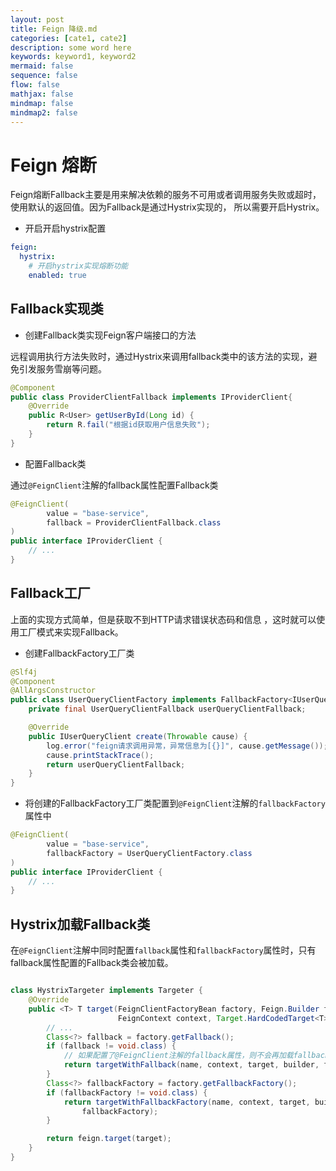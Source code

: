 ```yaml
---
layout: post
title: Feign 降级.md
categories: [cate1, cate2]
description: some word here
keywords: keyword1, keyword2
mermaid: false
sequence: false
flow: false
mathjax: false
mindmap: false
mindmap2: false
---
```

# Feign 熔断
Feign熔断Fallback主要是用来解决依赖的服务不可用或者调用服务失败或超时，使用默认的返回值。因为Fallback是通过Hystrix实现的， 所以需要开启Hystrix。

- 开启开启hystrix配置
```yaml
feign:
  hystrix:
    # 开启hystrix实现熔断功能
    enabled: true
```

## Fallback实现类

- 创建Fallback类实现Feign客户端接口的方法

远程调用执行方法失败时，通过Hystrix来调用fallback类中的该方法的实现，避免引发服务雪崩等问题。
```java
@Component
public class ProviderClientFallback implements IProviderClient{
    @Override
    public R<User> getUserById(Long id) {
        return R.fail("根据id获取用户信息失败");
    }
}
```

- 配置Fallback类

通过`@FeignClient`注解的fallback属性配置Fallback类
```java
@FeignClient(
        value = "base-service",
        fallback = ProviderClientFallback.class
)
public interface IProviderClient {
    // ...
}
```

## Fallback工厂
上面的实现方式简单，但是获取不到HTTP请求错误状态码和信息 ，这时就可以使用工厂模式来实现Fallback。

- 创建FallbackFactory工厂类
```java
@Slf4j
@Component
@AllArgsConstructor
public class UserQueryClientFactory implements FallbackFactory<IUserQueryClient> {
    private final UserQueryClientFallback userQueryClientFallback;

    @Override
    public IUserQueryClient create(Throwable cause) {
        log.error("feign请求调用异常，异常信息为[{}]", cause.getMessage());
        cause.printStackTrace();
        return userQueryClientFallback;
    }
}
```

- 将创建的FallbackFactory工厂类配置到`@FeignClient`注解的`fallbackFactory`属性中

```java
@FeignClient(
        value = "base-service",
        fallbackFactory = UserQueryClientFactory.class
)
public interface IProviderClient {
    // ...
}
```

## Hystrix加载Fallback类

在`@FeignClient`注解中同时配置`fallback`属性和`fallbackFactory`属性时，只有fallback属性配置的Fallback类会被加载。
```java

class HystrixTargeter implements Targeter {
    @Override
    public <T> T target(FeignClientFactoryBean factory, Feign.Builder feign,
                        FeignContext context, Target.HardCodedTarget<T> target) {
        // ...
        Class<?> fallback = factory.getFallback();
        if (fallback != void.class) {
            // 如果配置了@FeignClient注解的fallback属性，则不会再加载fallbackFactory属性的配置
            return targetWithFallback(name, context, target, builder, fallback);
        }
        Class<?> fallbackFactory = factory.getFallbackFactory();
        if (fallbackFactory != void.class) {
            return targetWithFallbackFactory(name, context, target, builder,
                fallbackFactory);
        }

        return feign.target(target);
    }
}
```